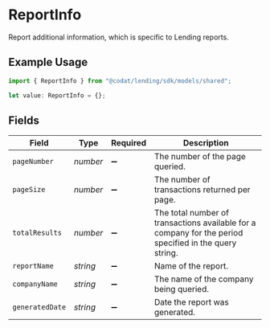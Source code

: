 # ReportInfo

Report additional information, which is specific to Lending reports.

## Example Usage

```typescript
import { ReportInfo } from "@codat/lending/sdk/models/shared";

let value: ReportInfo = {};
```

## Fields

| Field                                                                                                  | Type                                                                                                   | Required                                                                                               | Description                                                                                            |
| ------------------------------------------------------------------------------------------------------ | ------------------------------------------------------------------------------------------------------ | ------------------------------------------------------------------------------------------------------ | ------------------------------------------------------------------------------------------------------ |
| `pageNumber`                                                                                           | *number*                                                                                               | :heavy_minus_sign:                                                                                     | The number of the page queried.                                                                        |
| `pageSize`                                                                                             | *number*                                                                                               | :heavy_minus_sign:                                                                                     | The number of transactions returned per page.                                                          |
| `totalResults`                                                                                         | *number*                                                                                               | :heavy_minus_sign:                                                                                     | The total number of transactions available for a company for the period specified in the query string. |
| `reportName`                                                                                           | *string*                                                                                               | :heavy_minus_sign:                                                                                     | Name of the report.                                                                                    |
| `companyName`                                                                                          | *string*                                                                                               | :heavy_minus_sign:                                                                                     | The name of the company being queried.                                                                 |
| `generatedDate`                                                                                        | *string*                                                                                               | :heavy_minus_sign:                                                                                     | Date the report was generated.                                                                         |